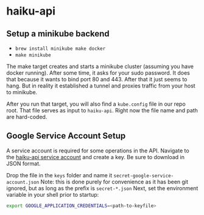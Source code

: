 # haiku-api

## Setup a minikube backend

* `brew install minikube make docker`
* `make minikube`

The make target creates and starts a minikube cluster (assuming you have docker running). After some time, it asks for your sudo password. It does that because it wants to bind port 80 and 443. After that it just seems to hang. But in reality it established a tunnel and proxies traffic from your host to minikube.

After you run that target, you will also find a `kube.config` file in our repo root. That file serves as input to `haiku-api`. Right now the file name and path are hard-coded.

## Google Service Account Setup
A service account is required for some operations in the API.
Navigate to the [haiku-api service account](https://console.cloud.google.com/iam-admin/serviceaccounts/details/114241824999079558656/keys?project=lofty-tea-334923) and create a key. Be sure to download in JSON format.

Drop the file in the `keys` folder and name it `secret-google-service-account.json` Note: this is done purely for convenience as it has been git ignored, but as long as the prefix is `secret-*.json`
Next, set the environment variable in your shell prior to startup:

```sh
export GOOGLE_APPLICATION_CREDENTIALS=<path-to-keyfile>
```
